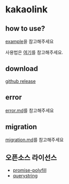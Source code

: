 # kakaolink
## how to use?
[example](https://github.com/naijun0403/kakaolink/blob/main/example)을 참고해주세요

사용법은 [여기](https://github.com/naijun0403/kakaolink/wiki/1.-모듈-적용법)를 참고해주세요.

## download
[github release](https://github.com/naijun0403/kakaolink/releases)

## error
[error.md](https://github.com/naijun0403/kakaolink/blob/main/doc/user/error.md)를 참고해주세요

## migration
[migration.md](https://github.com/naijun0403/kakaolink/blob/main/doc/user/migration.md)를 참고해주세요

## 오픈소스 라이선스
- [promise-polyfill](https://github.com/taylorhakes/promise-polyfill/blob/master/LICENSE)
- [querystring](https://github.com/Gozala/querystring/blob/master/LICENSE)